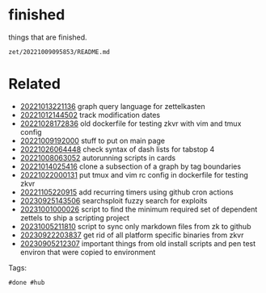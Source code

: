 # finished

things that are finished.

` zet/20221009095853/README.md `

# Related

- [20221013221136](/zet/20221013221136/README.md) graph query language for zettelkasten
- [20221012144502](/zet/20221012144502/README.md) track modification dates
- [20221028172836](/zet/20221028172836/README.md) old dockerfile for testing zkvr with vim and tmux config
- [20221009192000](/zet/20221009192000/README.md) stuff to put on main page
- [20221026064448](/zet/20221026064448/README.md) check syntax of dash lists for tabstop 4
- [20221008063052](/zet/20221008063052/README.md) autorunning scripts in cards
- [20221014025416](/zet/20221014025416/README.md) clone a subsection of a graph by tag boundaries
- [20221022000131](/zet/20221022000131/README.md) put tmux and vim rc config in dockerfile for testing zkvr
- [20221105220915](/zet/20221105220915/README.md) add recurring timers using github cron actions
- [20230925143506](/zet/20230925143506/README.md) searchsploit fuzzy search for exploits
- [20231001000026](/zet/20231001000026/README.md) script to find the minimum required set of dependent zettels to ship a scripting project
- [20231005211810](/zet/20231005211810/README.md) script to sync only markdown files from zk to github
- [20230922203837](/zet/20230922203837/README.md) get rid of all platform specific binaries from zkvr
- [20230905212307](/zet/20230905212307/README.md) important things from old install scripts and pen test environ that were copied to environment

Tags:

    #done #hub
